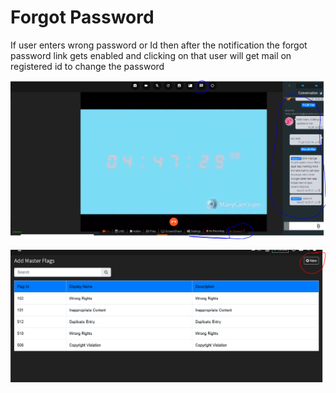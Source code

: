 # Forgot Password

If user enters wrong password or Id then after the notification the forgot password link gets enabled and clicking on that user will get mail on registered id to change the password

![](../.gitbook/assets/image%20%28192%29.png)

![](../.gitbook/assets/image%20%28204%29.png)





